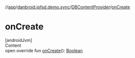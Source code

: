 //[app](../../index.md)/[danbroid.ipfsd.demo.sync](../index.md)/[DBContentProvider](index.md)/[onCreate](on-create.md)



# onCreate  
[androidJvm]  
Content  
open override fun [onCreate](on-create.md)(): [Boolean](https://kotlinlang.org/api/latest/jvm/stdlib/kotlin/-boolean/index.html)  




